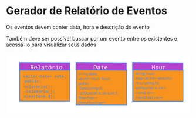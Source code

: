 # Gerador de Relatório de Eventos

Os eventos devem conter data, hora e descrição do evento

Também deve ser possível buscar por um evento entre os existentes e acessá-lo para visualizar seus dados

![Diagrama UML](./UML.png)